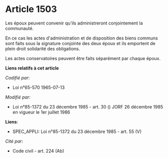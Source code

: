 # Article 1503

Les époux peuvent convenir qu'ils administreront conjointement la communauté.

En ce cas les actes d'administration et de disposition des biens communs sont faits sous la signature conjointe des deux
époux et ils emportent de plein droit solidarité des obligations.

Les actes conservatoires peuvent être faits séparément par chaque époux.

**Liens relatifs à cet article**

_Codifié par_:

  - Loi n°65-570 1965-07-13

_Modifié par_:

  - Loi n°85-1372 du 23 décembre 1985 - art. 30 () JORF 26 décembre 1985 en vigueur le 1er juillet 1986

**Liens**:

  - SPEC_APPLI: Loi n°85-1372 du 23 décembre 1985 - art. 55 (V)

_Cité par_:

  - Code civil - art. 224 (Ab)
